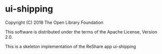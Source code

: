 ui-shipping
===

Copyright (C) 2018 The Open Library Foundation

This software is distributed under the terms of the Apache License, Version 2.0.

This is a skeleton implementation of the ReShare app ui-shipping

